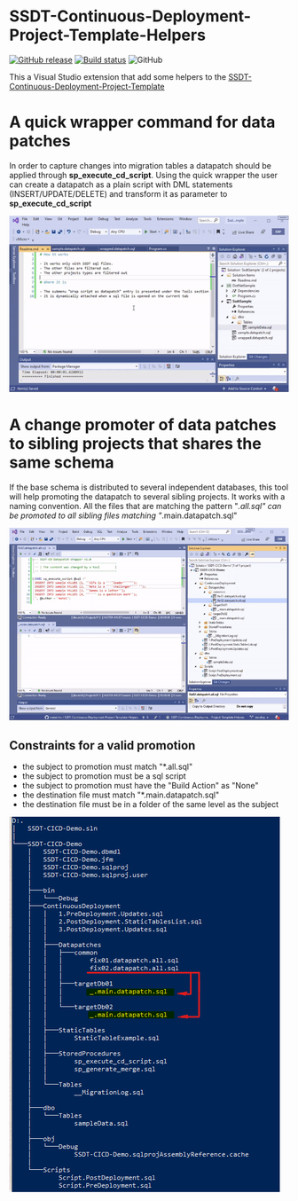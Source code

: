 # SSDT-Continuous-Deployment-Project-Template-Helpers

[![GitHub release](https://img.shields.io/github/release-pre/matei-tm/SSDT-Continuous-Deployment-Project-Template-Helpers.svg)](https://github.com/matei-tm/SSDT-Continuous-Deployment-Project-Template-Helpers/releases/)
[![Build status](https://ci.appveyor.com/api/projects/status/69dmplbwcjswi7gs/branch/main?svg=true)](https://ci.appveyor.com/project/matei-tm/ssdt-continuous-deployment-project-template-helper/branch/main)
![GitHub](https://img.shields.io/github/license/matei-tm/SSDT-Continuous-Deployment-Project-Template-Helpers)


This a Visual Studio extension that add some helpers to the [SSDT-Continuous-Deployment-Project-Template](https://github.com/RadoslavGatev/SSDT-Continuous-Deployment-Project-Template)

# A quick wrapper command for data patches

In order to capture changes into migration tables a datapatch should be applied through **sp_execute_cd_script**. Using the quick wrapper the user can create a datapatch as a plain script with DML statements (INSERT/UPDATE/DELETE) and transform it as parameter to **sp_execute_cd_script**

![datapatch-wrapper](docs/media/datapatchwrapper-howto.gif)

# A change promoter of data patches to sibling projects that shares the same schema

If the base schema is distributed to several independent databases, this tool will help promoting the datapatch to several sibling projects.
It works with a naming convention. All the files that are matching the pattern "*.all.sql" can be promoted to all sibling files matching "*.main.datapatch.sql"

![changepromoter-howto](docs/media/changepromoter-howto.gif)

## Constraints for a valid promotion

- the subject to promotion must match "*.all.sql"
- the subject to promotion must be a sql script
- the subject to promotion must have the "Build Action" as "None"
- the destination file must match "*.main.datapatch.sql"
- the destination file must be in a folder of the same level as the subject

![changepromo-hier](docs/media/changepromo-hier.png)